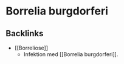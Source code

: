 # Borrelia burgdorferi

## Backlinks
* [[Borreliose]]
	* Infektion med [[Borrelia burgdorferi]].

<!-- {BearID:BDA513C9-DF67-466A-95D9-CE308F4994EB-43570-000054CC6E20080E} -->
